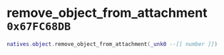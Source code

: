 # remove_object_from_attachment `0x67FC68DB`

```lua
natives.object.remove_object_from_attachment(_unk0 --[[ number ]])
```